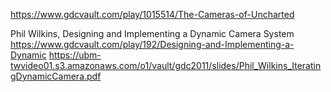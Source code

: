 https://www.gdcvault.com/play/1015514/The-Cameras-of-Uncharted

Phil Wilkins, Designing and Implementing a Dynamic Camera System https://www.gdcvault.com/play/192/Designing-and-Implementing-a-Dynamic https://ubm-twvideo01.s3.amazonaws.com/o1/vault/gdc2011/slides/Phil_Wilkins_IteratingDynamicCamera.pdf
